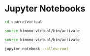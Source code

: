 # Jupyter Notebooks 
```sh 
cd source/virtual 

source kimono-virtual/bin/activate 

source kimono-virtual/bin/activate

jupyter notebook --allow-root

```